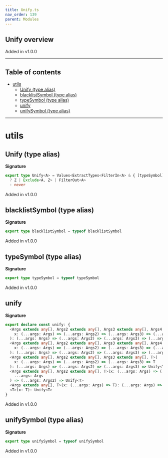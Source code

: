 ```yaml
---
title: Unify.ts
nav_order: 139
parent: Modules
---
```


## Unify overview

Added in v1.0.0

---

<h2 class="text-delta">Table of contents</h2>

- [utils](#utils)
  - [Unify (type alias)](#unify-type-alias)
  - [blacklistSymbol (type alias)](#blacklistsymbol-type-alias)
  - [typeSymbol (type alias)](#typesymbol-type-alias)
  - [unify](#unify)
  - [unifySymbol (type alias)](#unifysymbol-type-alias)

---

# utils

## Unify (type alias)

**Signature**

```ts
export type Unify<A> = Values<ExtractTypes<FilterIn<A> & { [typeSymbol]: A }>> extends infer Z
  ? Z | Exclude<A, Z> | FilterOut<A>
  : never
```

Added in v1.0.0

## blacklistSymbol (type alias)

**Signature**

```ts
export type blacklistSymbol = typeof blacklistSymbol
```

Added in v1.0.0

## typeSymbol (type alias)

**Signature**

```ts
export type typeSymbol = typeof typeSymbol
```

Added in v1.0.0

## unify

**Signature**

```ts
export declare const unify: {
  <Args extends any[], Args2 extends any[], Args3 extends any[], Args4 extends any[], Args5 extends any[], T>(
    x: (...args: Args) => (...args: Args2) => (...args: Args3) => (...args: Args4) => (...args: Args5) => T
  ): (...args: Args) => (...args: Args2) => (...args: Args3) => (...args: Args4) => (...args: Args5) => Unify<T>
  <Args extends any[], Args2 extends any[], Args3 extends any[], Args4 extends any[], T>(
    x: (...args: Args) => (...args: Args2) => (...args: Args3) => (...args: Args4) => T
  ): (...args: Args) => (...args: Args2) => (...args: Args3) => (...args: Args4) => Unify<T>
  <Args extends any[], Args2 extends any[], Args3 extends any[], T>(
    x: (...args: Args) => (...args: Args2) => (...args: Args3) => T
  ): (...args: Args) => (...args: Args2) => (...args: Args3) => Unify<T>
  <Args extends any[], Args2 extends any[], T>(x: (...args: Args) => (...args: Args2) => T): (
    ...args: Args
  ) => (...args: Args2) => Unify<T>
  <Args extends any[], T>(x: (...args: Args) => T): (...args: Args) => Unify<T>
  <T>(x: T): Unify<T>
}
```

Added in v1.0.0

## unifySymbol (type alias)

**Signature**

```ts
export type unifySymbol = typeof unifySymbol
```

Added in v1.0.0
